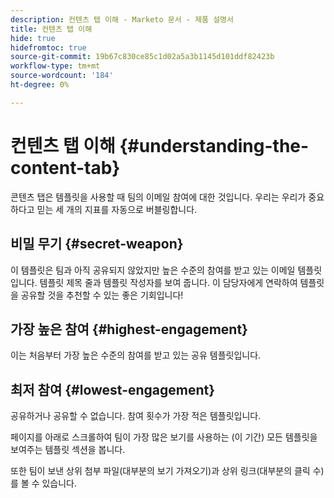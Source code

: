 ```yaml
---
description: 컨텐츠 탭 이해 - Marketo 문서 - 제품 설명서
title: 컨텐츠 탭 이해
hide: true
hidefromtoc: true
source-git-commit: 19b67c830ce85c1d02a5a3b1145d101ddf82423b
workflow-type: tm+mt
source-wordcount: '184'
ht-degree: 0%

---
```


# 컨텐츠 탭 이해 {#understanding-the-content-tab}

콘텐츠 탭은 템플릿을 사용할 때 팀의 이메일 참여에 대한 것입니다. 우리는 우리가 중요하다고 믿는 세 개의 지표를 자동으로 버블링합니다.

## 비밀 무기 {#secret-weapon}

이 템플릿은 팀과 아직 공유되지 않았지만 높은 수준의 참여를 받고 있는 이메일 템플릿입니다. 템플릿 제목 줄과 템플릿 작성자를 보여 줍니다. 이 담당자에게 연락하여 템플릿을 공유할 것을 추천할 수 있는 좋은 기회입니다!

## 가장 높은 참여 {#highest-engagement}

이는 처음부터 가장 높은 수준의 참여를 받고 있는 공유 템플릿입니다.

## 최저 참여 {#lowest-engagement}

공유하거나 공유할 수 없습니다. 참여 횟수가 가장 적은 템플릿입니다.

페이지를 아래로 스크롤하여 팀이 가장 많은 보기를 사용하는 (이 기간) 모든 템플릿을 보여주는 템플릿 섹션을 봅니다.

또한 팀이 보낸 상위 첨부 파일(대부분의 보기 가져오기)과 상위 링크(대부분의 클릭 수)를 볼 수 있습니다.
